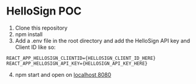 # HelloSign POC

1. Clone this repository
2. npm install
3. Add a .env file in the root directory and add the HelloSign API key and Client ID like so:
  ```
  REACT_APP_HELLOSIGN_CLIENTID={HELLOSIGN_CLIENT_ID_HERE}
  REACT_APP_HELLOSIGN_API_KEY={HELLOSIGN_API_KEY_HERE}
  ```
4. npm start and open on [localhost 8080](http://localhost:8080/)